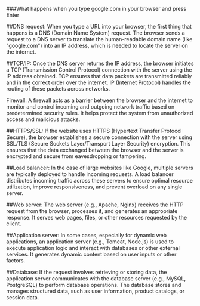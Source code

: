 ###What happens when you type google.com in your browser and press Enter

##DNS request: 
When you type a URL into your browser, the first thing that happens is a DNS (Domain Name System) request. The browser sends a request to a DNS server to translate the human-readable domain name (like "google.com") into an IP address, which is needed to locate the server on the internet.

##TCP/IP: 
Once the DNS server returns the IP address, the browser initiates a TCP (Transmission Control Protocol) connection with the server using the IP address obtained. TCP ensures that data packets are transmitted reliably and in the correct order over the internet. IP (Internet Protocol) handles the routing of these packets across networks.

Firewall: A firewall acts as a barrier between the browser and the internet to monitor and control incoming and outgoing network traffic based on predetermined security rules. It helps protect the system from unauthorized access and malicious attacks.

##HTTPS/SSL: 
If the website uses HTTPS (Hypertext Transfer Protocol Secure), the browser establishes a secure connection with the server using SSL/TLS (Secure Sockets Layer/Transport Layer Security) encryption. This ensures that the data exchanged between the browser and the server is encrypted and secure from eavesdropping or tampering.

##Load balancer: 
In the case of large websites like Google, multiple servers are typically deployed to handle incoming requests. A load balancer distributes incoming traffic across these servers to ensure optimal resource utilization, improve responsiveness, and prevent overload on any single server.

##Web server: 
The web server (e.g., Apache, Nginx) receives the HTTP request from the browser, processes it, and generates an appropriate response. It serves web pages, files, or other resources requested by the client.

##Application server: 
In some cases, especially for dynamic web applications, an application server (e.g., Tomcat, Node.js) is used to execute application logic and interact with databases or other external services. It generates dynamic content based on user inputs or other factors.

##Database: 
If the request involves retrieving or storing data, the application server communicates with the database server (e.g., MySQL, PostgreSQL) to perform database operations. The database stores and manages structured data, such as user information, product catalogs, or session data.

